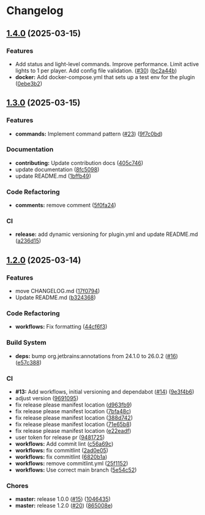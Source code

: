 # Changelog

## [1.4.0](https://github.com/stdNullPtr/TorchLight-SpigotMC/compare/v1.3.0...v1.4.0) (2025-03-15)


### Features

* Add status and light-level commands. Improve performance. Limit active lights to 1 per player. Add config file validation. ([#30](https://github.com/stdNullPtr/TorchLight-SpigotMC/issues/30)) ([bc2a44b](https://github.com/stdNullPtr/TorchLight-SpigotMC/commit/bc2a44b46149a7a2f461d5e6982394ccf2030752))
* **docker:** Add docker-compose.yml that sets up a test env for the plugin ([0ebe3b2](https://github.com/stdNullPtr/TorchLight-SpigotMC/commit/0ebe3b269699e4527a6bb0fb81d20ee8de6c5327))

## [1.3.0](https://github.com/stdNullPtr/TorchLight-SpigotMC/compare/v1.2.0...v1.3.0) (2025-03-15)


### Features

* **commands:** Implement command pattern ([#23](https://github.com/stdNullPtr/TorchLight-SpigotMC/issues/23)) ([9f7c0bd](https://github.com/stdNullPtr/TorchLight-SpigotMC/commit/9f7c0bd4ab3c86e54efd8712e31c474f896e11ac))


### Documentation

* **contributing:** Update contribution docs ([405c746](https://github.com/stdNullPtr/TorchLight-SpigotMC/commit/405c74644219bb006996c15d64302cf3baf91201))
* update documentation ([8fc5098](https://github.com/stdNullPtr/TorchLight-SpigotMC/commit/8fc5098a473d1204c557109314484d7bb95371eb))
* update README.md ([1bffb49](https://github.com/stdNullPtr/TorchLight-SpigotMC/commit/1bffb49e084736b7316d15383b51ada3532a8161))


### Code Refactoring

* **comments:** remove comment ([5f0fa24](https://github.com/stdNullPtr/TorchLight-SpigotMC/commit/5f0fa2439589fa0cf182b8720a6dcf284c1a4375))


### CI

* **release:** add dynamic versioning for plugin.yml and update README.md ([a236d15](https://github.com/stdNullPtr/TorchLight-SpigotMC/commit/a236d15bb56baee12883d76d67bb40eab1c91804))

## [1.2.0](https://github.com/stdNullPtr/TorchLight-SpigotMC/compare/v1.1.0...v1.2.0) (2025-03-14)


### Features

* move CHANGELOG.md ([17f0794](https://github.com/stdNullPtr/TorchLight-SpigotMC/commit/17f07946d7ab9e628031e7ef1ad8aed02c661a37))
* Update README.md ([b324368](https://github.com/stdNullPtr/TorchLight-SpigotMC/commit/b324368c5c0bd9c3f3cf6246e2dfbe59aae433dd))


### Code Refactoring

* **workflows:** Fix formatting ([44cf6f3](https://github.com/stdNullPtr/TorchLight-SpigotMC/commit/44cf6f31f1ff48162e9710f6b30bdf414a3ac90d))


### Build System

* **deps:** bump org.jetbrains:annotations from 24.1.0 to 26.0.2 ([#16](https://github.com/stdNullPtr/TorchLight-SpigotMC/issues/16)) ([e57c388](https://github.com/stdNullPtr/TorchLight-SpigotMC/commit/e57c3889ed480fd68c23430bb1748bd82bf04f21))


### CI

* **#13:** Add workflows, initial versioning and dependabot ([#14](https://github.com/stdNullPtr/TorchLight-SpigotMC/issues/14)) ([9e3f4b6](https://github.com/stdNullPtr/TorchLight-SpigotMC/commit/9e3f4b64fc71081586ce6001fde56b7b70671714))
* adjust version ([9691095](https://github.com/stdNullPtr/TorchLight-SpigotMC/commit/96910957ed2db3e945210e2390505e863bc5016f))
* fix release please manifest location ([d963fb9](https://github.com/stdNullPtr/TorchLight-SpigotMC/commit/d963fb945502332fc8c9d214cb21062f0b9a429e))
* fix release please manifest location ([7bfa48c](https://github.com/stdNullPtr/TorchLight-SpigotMC/commit/7bfa48c3bed90670d701c2a867de2702a4ed4116))
* fix release please manifest location ([388d742](https://github.com/stdNullPtr/TorchLight-SpigotMC/commit/388d7422f4440d56a3cc1143607282c75385e0c8))
* fix release please manifest location ([71e65b8](https://github.com/stdNullPtr/TorchLight-SpigotMC/commit/71e65b8cc2581befc78a0b8da59b07262e228859))
* fix release please manifest location ([e22eadf](https://github.com/stdNullPtr/TorchLight-SpigotMC/commit/e22eadfed8c3f36eec76cf03c7027278602654dd))
* user token for release pr ([9481725](https://github.com/stdNullPtr/TorchLight-SpigotMC/commit/9481725fd55b7caeff472350e5c74d328dc23d81))
* **workflows:** Add commit lint ([c56a69c](https://github.com/stdNullPtr/TorchLight-SpigotMC/commit/c56a69c01aefb3694f227b645c4fac3c81d3843d))
* **workflows:** fix commitlint ([2ad0e05](https://github.com/stdNullPtr/TorchLight-SpigotMC/commit/2ad0e05f674b1535a61439862ea58d58eef90873))
* **workflows:** fix commitlint ([6820b1a](https://github.com/stdNullPtr/TorchLight-SpigotMC/commit/6820b1a359987b772a0ba1ef721eb4e6f377e6d6))
* **workflows:** remove commitlint.yml ([25f1152](https://github.com/stdNullPtr/TorchLight-SpigotMC/commit/25f1152fdbe9ebc58bd6215a7fdd96fdb6d600bf))
* **workflows:** Use correct main branch ([5e54c52](https://github.com/stdNullPtr/TorchLight-SpigotMC/commit/5e54c520785a26657c181891535e30403308d385))


### Chores

* **master:** release 1.0.0 ([#15](https://github.com/stdNullPtr/TorchLight-SpigotMC/issues/15)) ([1046435](https://github.com/stdNullPtr/TorchLight-SpigotMC/commit/1046435b8738f21b7f33881cf5fba0e400933086))
* **master:** release 1.2.0 ([#20](https://github.com/stdNullPtr/TorchLight-SpigotMC/issues/20)) ([865008e](https://github.com/stdNullPtr/TorchLight-SpigotMC/commit/865008e813d01191d7d740d0c57303b4ebf9b110))
